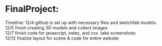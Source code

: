 # FinalProject:
<p> Timeline: 12/4 github is set up with necessary files and sketchfab models. <br>
12/5 finish creating 3D models and collect images </br>
12/7 finish code for javascript, index, and css. take screenshots </br>
12/12 finalize layout for scene & code for entire website </br>
</p>
